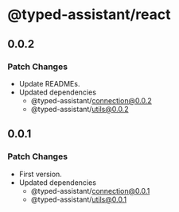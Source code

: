 # @typed-assistant/react

## 0.0.2

### Patch Changes

- Update READMEs.
- Updated dependencies
  - @typed-assistant/connection@0.0.2
  - @typed-assistant/utils@0.0.2

## 0.0.1

### Patch Changes

- First version.
- Updated dependencies
  - @typed-assistant/connection@0.0.1
  - @typed-assistant/utils@0.0.1
